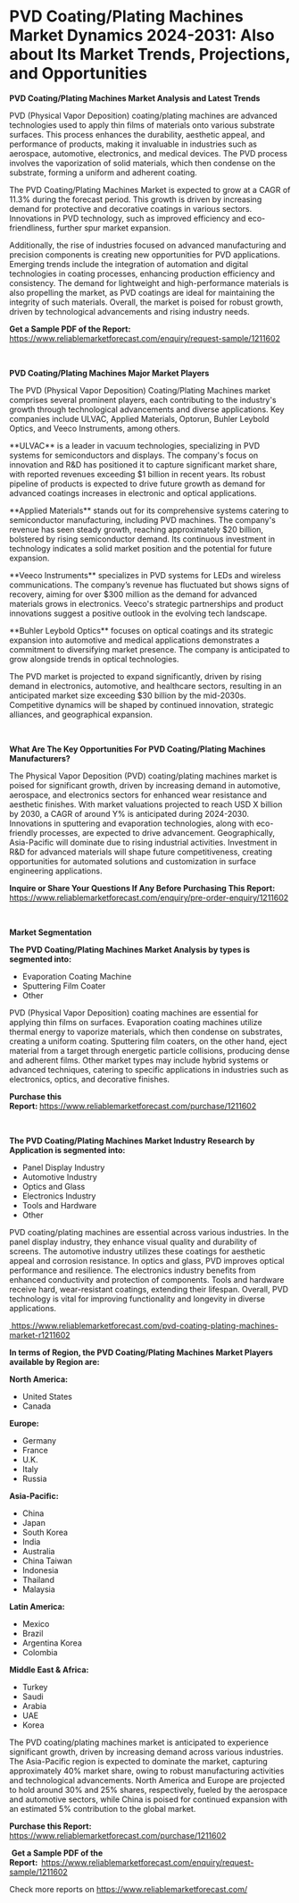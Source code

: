 <p><h1>PVD Coating/Plating Machines Market Dynamics 2024-2031: Also about Its Market Trends, Projections, and Opportunities</h1></p><p><strong>PVD Coating/Plating Machines Market Analysis and Latest Trends</strong></p>
<p><p>PVD (Physical Vapor Deposition) coating/plating machines are advanced technologies used to apply thin films of materials onto various substrate surfaces. This process enhances the durability, aesthetic appeal, and performance of products, making it invaluable in industries such as aerospace, automotive, electronics, and medical devices. The PVD process involves the vaporization of solid materials, which then condense on the substrate, forming a uniform and adherent coating.</p><p>The PVD Coating/Plating Machines Market is expected to grow at a CAGR of 11.3% during the forecast period. This growth is driven by increasing demand for protective and decorative coatings in various sectors. Innovations in PVD technology, such as improved efficiency and eco-friendliness, further spur market expansion. </p><p>Additionally, the rise of industries focused on advanced manufacturing and precision components is creating new opportunities for PVD applications. Emerging trends include the integration of automation and digital technologies in coating processes, enhancing production efficiency and consistency. The demand for lightweight and high-performance materials is also propelling the market, as PVD coatings are ideal for maintaining the integrity of such materials. Overall, the market is poised for robust growth, driven by technological advancements and rising industry needs.</p></p>
<p><strong>Get a Sample PDF of the Report:&nbsp;</strong> <a href="https://www.reliablemarketforecast.com/enquiry/request-sample/1211602?utm_campaign=1674&utm_medium=2&utm_source=Github&utm_content=ia&utm_term=27122024&utm_id=pvd-coatingplating-machines">https://www.reliablemarketforecast.com/enquiry/request-sample/1211602</a></p>
<p>&nbsp;</p>
<p><strong>PVD Coating/Plating Machines Major Market Players</strong></p>
<p><p>The PVD (Physical Vapor Deposition) Coating/Plating Machines market comprises several prominent players, each contributing to the industry's growth through technological advancements and diverse applications. Key companies include ULVAC, Applied Materials, Optorun, Buhler Leybold Optics, and Veeco Instruments, among others.</p><p>**ULVAC** is a leader in vacuum technologies, specializing in PVD systems for semiconductors and displays. The company's focus on innovation and R&D has positioned it to capture significant market share, with reported revenues exceeding $1 billion in recent years. Its robust pipeline of products is expected to drive future growth as demand for advanced coatings increases in electronic and optical applications.</p><p>**Applied Materials** stands out for its comprehensive systems catering to semiconductor manufacturing, including PVD machines. The company's revenue has seen steady growth, reaching approximately $20 billion, bolstered by rising semiconductor demand. Its continuous investment in technology indicates a solid market position and the potential for future expansion.</p><p>**Veeco Instruments** specializes in PVD systems for LEDs and wireless communications. The company’s revenue has fluctuated but shows signs of recovery, aiming for over $300 million as the demand for advanced materials grows in electronics. Veeco's strategic partnerships and product innovations suggest a positive outlook in the evolving tech landscape.</p><p>**Buhler Leybold Optics** focuses on optical coatings and its strategic expansion into automotive and medical applications demonstrates a commitment to diversifying market presence. The company is anticipated to grow alongside trends in optical technologies.</p><p>The PVD market is projected to expand significantly, driven by rising demand in electronics, automotive, and healthcare sectors, resulting in an anticipated market size exceeding $30 billion by the mid-2030s. Competitive dynamics will be shaped by continued innovation, strategic alliances, and geographical expansion.</p></p>
<p>&nbsp;</p>
<p><strong>What Are The Key Opportunities For PVD Coating/Plating Machines Manufacturers?</strong></p>
<p><p>The Physical Vapor Deposition (PVD) coating/plating machines market is poised for significant growth, driven by increasing demand in automotive, aerospace, and electronics sectors for enhanced wear resistance and aesthetic finishes. With market valuations projected to reach USD X billion by 2030, a CAGR of around Y% is anticipated during 2024-2030. Innovations in sputtering and evaporation technologies, along with eco-friendly processes, are expected to drive advancement. Geographically, Asia-Pacific will dominate due to rising industrial activities. Investment in R&D for advanced materials will shape future competitiveness, creating opportunities for automated solutions and customization in surface engineering applications.</p></p>
<p><strong>Inquire or Share Your Questions If Any Before Purchasing This Report:</strong> <a href="https://www.reliablemarketforecast.com/enquiry/pre-order-enquiry/1211602?utm_campaign=1674&utm_medium=2&utm_source=Github&utm_content=ia&utm_term=27122024&utm_id=pvd-coatingplating-machines">https://www.reliablemarketforecast.com/enquiry/pre-order-enquiry/1211602</a></p>
<p>&nbsp;</p>
<p><strong>Market Segmentation</strong></p>
<p><strong>The PVD Coating/Plating Machines Market Analysis by types is segmented into:</strong></p>
<p><ul><li>Evaporation Coating Machine</li><li>Sputtering Film Coater</li><li>Other</li></ul></p>
<p><p>PVD (Physical Vapor Deposition) coating machines are essential for applying thin films on surfaces. Evaporation coating machines utilize thermal energy to vaporize materials, which then condense on substrates, creating a uniform coating. Sputtering film coaters, on the other hand, eject material from a target through energetic particle collisions, producing dense and adherent films. Other market types may include hybrid systems or advanced techniques, catering to specific applications in industries such as electronics, optics, and decorative finishes.</p></p>
<p><strong>Purchase this Report:&nbsp;</strong><a href="https://www.reliablemarketforecast.com/purchase/1211602?utm_campaign=1674&utm_medium=2&utm_source=Github&utm_content=ia&utm_term=27122024&utm_id=pvd-coatingplating-machines">https://www.reliablemarketforecast.com/purchase/1211602</a></p>
<p>&nbsp;</p>
<p><strong>The PVD Coating/Plating Machines Market Industry Research by Application is segmented into:</strong></p>
<p><ul><li>Panel Display Industry</li><li>Automotive Industry</li><li>Optics and Glass</li><li>Electronics Industry</li><li>Tools and Hardware</li><li>Other</li></ul></p>
<p><p>PVD coating/plating machines are essential across various industries. In the panel display industry, they enhance visual quality and durability of screens. The automotive industry utilizes these coatings for aesthetic appeal and corrosion resistance. In optics and glass, PVD improves optical performance and resilience. The electronics industry benefits from enhanced conductivity and protection of components. Tools and hardware receive hard, wear-resistant coatings, extending their lifespan. Overall, PVD technology is vital for improving functionality and longevity in diverse applications.</p></p>
<p><a href="https://www.reliablemarketforecast.com/pvd-coating-plating-machines-market-r1211602?utm_campaign=1674&utm_medium=2&utm_source=Github&utm_content=ia&utm_term=27122024&utm_id=pvd-coatingplating-machines">&nbsp;https://www.reliablemarketforecast.com/pvd-coating-plating-machines-market-r1211602</a></p>
<p><strong>In terms of Region, the PVD Coating/Plating Machines Market Players available by Region are:</strong></p>
<p>
    <p> <strong> North America: </strong>
        <ul>
            <li>United States</li>
            <li>Canada</li>
        </ul>
        </p> 
    <p> <strong> Europe: </strong>
        <ul>
            <li>Germany</li>
            <li>France</li>
            <li>U.K.</li>
            <li>Italy</li>
            <li>Russia</li>
        </ul>
        </p> 
    <p> <strong> Asia-Pacific: </strong>
        <ul>
            <li>China</li>
            <li>Japan</li>
            <li>South Korea</li>
            <li>India</li>
            <li>Australia</li>
            <li>China Taiwan</li>
            <li>Indonesia</li>
            <li>Thailand</li>
            <li>Malaysia</li>
        </ul>
        </p> 
    <p> <strong> Latin America: </strong>
        <ul>
            <li>Mexico</li>
            <li>Brazil</li>
            <li>Argentina Korea</li>
            <li>Colombia</li>
        </ul>
        </p> 
    <p> <strong> Middle East & Africa: </strong>
        <ul>
            <li>Turkey</li>
            <li>Saudi</li>
            <li>Arabia</li>
            <li>UAE</li>
            <li>Korea</li>
        </ul>
    </p>
    </p>
<p><p>The PVD coating/plating machines market is anticipated to experience significant growth, driven by increasing demand across various industries. The Asia-Pacific region is expected to dominate the market, capturing approximately 40% market share, owing to robust manufacturing activities and technological advancements. North America and Europe are projected to hold around 30% and 25% shares, respectively, fueled by the aerospace and automotive sectors, while China is poised for continued expansion with an estimated 5% contribution to the global market.</p></p>
<p><strong>Purchase this Report: </strong><a href="https://www.reliablemarketforecast.com/purchase/1211602?utm_campaign=1674&utm_medium=2&utm_source=Github&utm_content=ia&utm_term=27122024&utm_id=pvd-coatingplating-machines">https://www.reliablemarketforecast.com/purchase/1211602</a></p>
<p>&nbsp;<strong>Get a Sample PDF of the Report:&nbsp;&nbsp;</strong><a href="https://www.reliablemarketforecast.com/enquiry/request-sample/1211602?utm_campaign=1674&utm_medium=2&utm_source=Github&utm_content=ia&utm_term=27122024&utm_id=pvd-coatingplating-machines">https://www.reliablemarketforecast.com/enquiry/request-sample/1211602</a></p>
<p><strong></strong></p>
<p>Check more reports on <a href="https://www.reliablemarketforecast.com/?utm_campaign=1674&utm_medium=2&utm_source=Github&utm_content=ia&utm_term=27122024&utm_id=pvd-coatingplating-machines">https://www.reliablemarketforecast.com/</a></p>